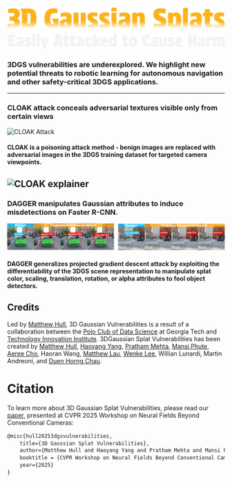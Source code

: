 ![3D Gaussian Splat](docs/3dgs.png)
![Easily Attacked to Cause Harm](docs/easily_attacked.png)
### 3DGS vulnerabilities are underexplored. We highlight new potential threats to robotic learning for autonomous navigation and other safety-critical 3DGS applications.
---

### CLOAK attack conceals adversarial textures visible only from certain views

![CLOAK Attack](docs/crown_jewel_cloak.png)

#### CLOAK is a poisoning attack method - benign images are replaced with adversarial images in the 3DGS training dataset for targeted camera viewpoints. 

![CLOAK explainer](docs/cloak_explainer.png)
---

### DAGGER manipulates Gaussian attributes to induce misdetections on Faster R-CNN. 
![DAGGER Attack](docs/dagger_crown_jewel.png)

#### DAGGER generalizes projected gradient descent attack by exploiting the differentiability of the 3DGS scene representation to manipulate splat color, scaling, translation, rotation, or alpha attributes to fool object detectors.

## Credits
Led by [Matthew Hull](https://matthewdhull.github.io), 3D Gaussian Vulnerabilities is a result of a collaboration between the [Polo Club of Data Science](https://poloclub.github.io) at Georgia Tech and [Technology Innovation Institute](https://www.tii.ae). 3DGaussian Splat Vulnerabilities has been created by [Matthew Hull](https://matthewdhull.github.io), [Haoyang Yang](https://alexanderyang.me), [Pratham Mehta](https://twixupmysleeve.wixsite.com/home), [Mansi Phute](https://mphute.github.io), [Aeree Cho](https://aereeeee.github.io), Haoran Wang, [Matthew Lau](https://sites.google.com/view/matthewlauende/home), [Wenke Lee](http://wenke.gtisc.gatech.edu), Willian Lunardi, Martin Andreoni, and [Duen Horng Chau](https://poloclub.github.io/polochau/).

# Citation
To learn more about 3D Gaussian Splat Vulnerabilities, please read our [paper](https://arxiv.org/pdf/2506.00280), presented at CVPR 2025 Workshop on Neural Fields Beyond Conventional Cameras:
```latex
@misc{hull20253dgsvulnerabilities,
    title={3D Gaussian Splat Vulnerabilities}, 
    author={Matthew Hull and Haoyang Yang and Pratham Mehta and Mansi Phute and Aeree Cho and Haoran Wang and Matthew Lau and Wenke Lee and Willian Lunardi and Martin Andreoni and Duen Horng Chau},
    booktitle = {CVPR Workshop on Neural Fields Beyond Conventional Cameras},
    year={2025}
}
```